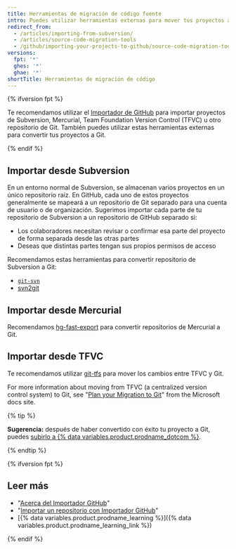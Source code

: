 ```yaml
---
title: Herramientas de migración de código fuente
intro: Puedes utilizar herramientas externas para mover tus proyectos a GitHub.
redirect_from:
  - /articles/importing-from-subversion/
  - /articles/source-code-migration-tools
  - /github/importing-your-projects-to-github/source-code-migration-tools
versions:
  fpt: '*'
  ghes: '*'
  ghae: '*'
shortTitle: Herramientas de migración de código
---
```


{% ifversion fpt %}

Te recomendamos utilizar el [Importador de GitHub](/articles/about-github-importer) para importar proyectos de Subversion, Mercurial, Team Foundation Version Control (TFVC) u otro repositorio de Git. También puedes utilizar estas herramientas externas para convertir tus proyectos a Git.

{% endif %}

## Importar desde Subversion

En un entorno normal de Subversion, se almacenan varios proyectos en un único repositorio raíz. En GitHub, cada uno de estos proyectos generalmente se mapeará a un repositorio de Git separado para una cuenta de usuario o de organización. Sugerimos importar cada parte de tu repositorio de Subversion a un repositorio de GitHub separado si:

* Los colaboradores necesitan revisar o confirmar esa parte del proyecto de forma separada desde las otras partes
* Deseas que distintas partes tengan sus propios permisos de acceso

Recomendamos estas herramientas para convertir repositorio de Subversion a Git:

- [`git-svn`](https://git-scm.com/docs/git-svn)
- [svn2git](https://github.com/nirvdrum/svn2git)

## Importar desde Mercurial

Recomendamos [hg-fast-export](https://github.com/frej/fast-export) para convertir repositorios de Mercurial a Git.

## Importar desde TFVC

Te recomendamos utilizar [git-tfs](https://github.com/git-tfs/git-tfs) para mover los cambios entre TFVC y Git.

For more information about moving from TFVC (a centralized version control system) to Git, see "[Plan your Migration to Git](https://docs.microsoft.com/devops/develop/git/centralized-to-git)" from the Microsoft docs site.

{% tip %}

**Sugerencia:** después de haber convertido con éxito tu proyecto a Git, puedes [subirlo a {% data variables.product.prodname_dotcom %}](/github/getting-started-with-github/pushing-commits-to-a-remote-repository/).

{% endtip %}

{% ifversion fpt %}

## Leer más

- "[Acerca del Importador GitHub](/articles/about-github-importer)"
- "[Importar un repositorio con Importador GitHub](/articles/importing-a-repository-with-github-importer)"
- [{% data variables.product.prodname_learning %}]({% data variables.product.prodname_learning_link %})

{% endif %}
